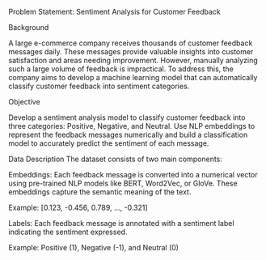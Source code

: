 Problem Statement: Sentiment Analysis for Customer Feedback

Background

A large e-commerce company receives thousands of customer feedback messages daily. 
These messages provide valuable insights into customer satisfaction and areas needing improvement.
However, manually analyzing such a large volume of feedback is impractical. To address this, the company aims 
to develop a machine learning model that can automatically classify customer feedback into sentiment categories.


Objective

Develop a sentiment analysis model to classify customer feedback into three categories: Positive, Negative, and Neutral. 
Use NLP embeddings to represent the feedback messages numerically and build a classification model to accurately predict the sentiment of each message.


Data Description
The dataset consists of two main components:

Embeddings: Each feedback message is converted into a numerical vector using pre-trained NLP models like BERT, Word2Vec, or GloVe. 
These embeddings capture the semantic meaning of the text.

Example: [0.123, -0.456, 0.789, ..., -0.321]

Labels: Each feedback message is annotated with a sentiment label indicating the sentiment expressed.

Example: Positive (1), Negative (-1), and Neutral (0)
